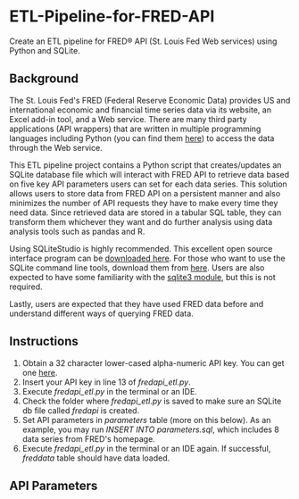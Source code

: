 # ETL-Pipeline-for-FRED-API
Create an ETL pipeline for FRED® API (St. Louis Fed Web services) using Python and SQLite.

## Background
The St. Louis Fed's FRED (Federal Reserve Economic Data) provides US and international economic and financial time series data via its website, an Excel add-in tool, and a Web service. There are many third party applications (API wrappers) that are written in multiple programming languages including Python (you can find them [here](https://fred.stlouisfed.org/docs/api/fred/)) to access the data through the Web service.    

This ETL pipeline project contains a Python script that creates/updates an SQLite database file which will interact with FRED API to retrieve data based on five key API parameters users can set for each data series. This solution allows users to store data from FRED API on a persistent manner and also minimizes the number of API requests they have to make every time they need data. Since retrieved data are stored in a tabular SQL table, they can transform them whichever they want and do further analysis using data analysis tools such as pandas and R.

Using SQLiteStudio is highly recommended. This excellent open source interface program can be [downloaded here](https://sqlitestudio.pl/). For those who want to use the SQLite command line tools, download them from [here](https://www.sqlite.org/download.html). Users are also expected to have some familiarity with the [sqlite3 module](https://docs.python.org/3/library/sqlite3.html#), but this is not required.

Lastly, users are expected that they have used FRED data before and understand different ways of querying FRED data.

## Instructions
1. Obtain a 32 character lower-cased alpha-numeric API key. You can get one [here](https://research.stlouisfed.org/useraccount/login/secure/).
2. Insert your API key in line 13 of *fredapi_etl.py*.
3. Execute *fredapi_etl.py* in the terminal or an IDE. 
4. Check the folder where *fredapi_etl.py* is saved to make sure an SQLite db file called *fredapi* is created.
5. Set API parameters in *parameters* table (more on this below). As an example, you may run *INSERT INTO parameters.sql*, which includes 8 data series from FRED's homepage.
6. Execute *fredapi_etl.py* in the terminal or an IDE again. If successful, *freddata* table should have data loaded.

## API Parameters
